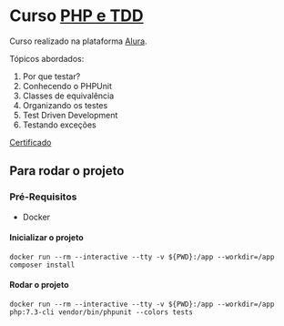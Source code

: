 # Curso [PHP e TDD][PHP e TDD]
Curso realizado na plataforma [Alura][Alura].

Tópicos abordados:

1. Por que testar?
2. Conhecendo o PHPUnit
3. Classes de equivalência
4. Organizando os testes
5. Test Driven Development
6. Testando exceções

[Certificado][Certificado]

## Para rodar o projeto

### Pré-Requisitos
- Docker

#### Inicializar o projeto

```
docker run --rm --interactive --tty -v ${PWD}:/app --workdir=/app composer install
```

#### Rodar o projeto
```
docker run --rm --interactive --tty -v ${PWD}:/app --workdir=/app php:7.3-cli vendor/bin/phpunit --colors tests
```

[Certificado]: https://cursos.alura.com.br/certificate/a4c4a428-50ab-46ed-bb23-7d9aa109da00

[PHP e TDD]: https://cursos.alura.com.br/course/phpunit-tdd

[Alura]: https://www.alura.com.br/